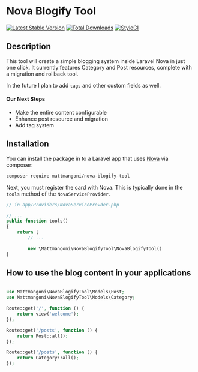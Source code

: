# Nova Blogify Tool

[![Latest Stable Version](https://poser.pugx.org/mattmangoni/nova-blogify-tool/v/stable)](https://packagist.org/packages/mattmangoni/nova-blogify-tool) [![Total Downloads](https://poser.pugx.org/mattmangoni/nova-blogify-tool/downloads)](https://packagist.org/packages/mattmangoni/nova-blogify-tool) [![StyleCI](https://github.styleci.io/repos/146213757/shield?branch=master)](https://github.styleci.io/repos/146213757)

## Description

This tool will create a simple blogging system inside Laravel Nova in just one click.
It currently features Category and Post resources, complete with a migration and rollback tool.

In the future I plan to add `tags` and other custom fields as well.

#### Our Next Steps

* Make the entire content configurable
* Enhance post resource and migration
* Add tag system


 ## Installation

You can install the package in to a Laravel app that uses [Nova](https://nova.laravel.com) via composer:

```bash
composer require mattmangoni/nova-blogify-tool
```

Next, you must register the card with Nova. This is typically done in the `tools` method of the `NovaServiceProvider`.

```php
// in app/Providers/NovaServiceProvder.php

// ...
public function tools()
{
    return [
        // ...

        new \Mattmangoni\NovaBlogifyTool\NovaBlogifyTool()
}
```

## How to use the blog content in your applications

```php

use Mattmangoni\NovaBlogifyTool\Models\Post;
use Mattmangoni\NovaBlogifyTool\Models\Category;

Route::get('/', function () {
    return view('welcome');
});

Route::get('/posts', function () {
    return Post::all();
});

Route::get('/posts', function () {
    return Category::all();
});
```
